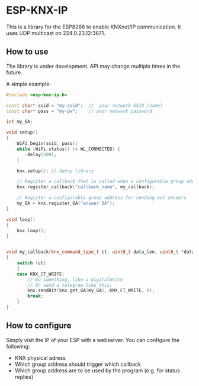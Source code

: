 # ESP-KNX-IP #

This is a library for the ESP8266 to enable KNXnet/IP communication. It uses UDP multicast on 224.0.23.12:3671.

## How to use ##

The library is under development. API may change multiple times in the future.

A simple example:

```c++
#include <esp-knx-ip.h>

const char* ssid = "my-ssid";  //  your network SSID (name)
const char* pass = "my-pw";    // your network password

int my_GA;

void setup()
{
	WiFi.begin(ssid, pass);
	while (WiFi.status() != WL_CONNECTED) {
		delay(500);
	}

	knx.setup(); // Setup library

	// Register a callback that is called when a configurable group address is receiving a telegram
	knx.register_callback("callback_name", my_callback);

	// Register a configurable group address for sending out answers
	my_GA = knx.register_GA("answer GA");
}

void loop()
{
	knx.loop();
}


void my_callback(knx_command_type_t ct, uint8_t data_len, uint8_t *data)
{
	switch (ct)
	{
	case KNX_CT_WRITE:
		// Do something, like a digitalWrite
		// Or send a telegram like this:
		knx.sendBit(knx.get_GA(my_GA), KNX_CT_WRITE, 0);
		break;
	}
}
```

## How to configure ##

Simply visit the IP of your ESP with a webserver. You can configure the following:
* KNX physical adress
* Which group address should trigger which callback
* Which group address are to be used by the program (e.g. for status replies)